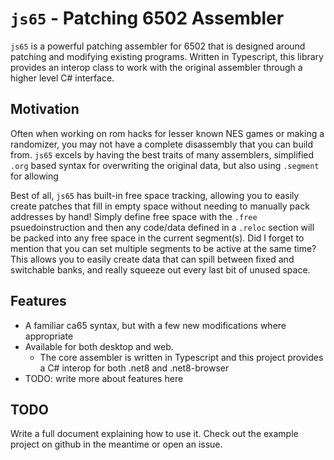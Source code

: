 ﻿# `js65` - Patching 6502 Assembler

`js65` is a powerful patching assembler for 6502 that is designed around patching
and modifying existing programs. Written in Typescript, this library provides an interop class to work with the original
assembler through a higher level C# interface.

## Motivation

Often when working on rom hacks for lesser known NES games or making a randomizer, you may not have a complete
disassembly that you can build from. `js65` excels by having the best traits of many assemblers,
simplified `.org` based syntax for overwriting the original data, but also using `.segment` for allowing

Best of all, `js65` has built-in free space tracking, allowing you to easily create patches that fill in empty
space without needing to manually pack addresses by hand! Simply define free space with the `.free` psuedoinstruction
and then any code/data defined in a `.reloc` section will be packed into any free space in the current segment(s). Did I
forget to mention that you can set multiple segments to be active at the same time? This allows you to easily create data
that can spill between fixed and switchable banks, and really squeeze out every last bit of unused space.

## Features
* A familiar ca65 syntax, but with a few new modifications where appropriate
* Available for both desktop and web.
  * The core assembler is written in Typescript and this project provides a C# interop for both .net8 and .net8-browser
* TODO: write more about features here

## TODO
Write a full document explaining how to use it. Check out the example project on github in the meantime or open an issue.

